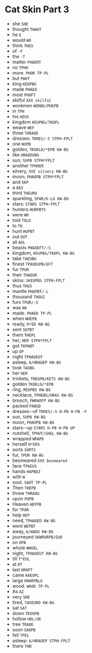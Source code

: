 # Cat Skin Part 3

* she `SHE`
* thought `THAUT`
* he `E`
* would `WO`
* think `THEU`
* of `-F`
* the `-T`
* matter `PHAERT`
* no `TPHO`
* more. `PHOR TP-PL`
* but `PWUT`
* king `KEUPBG`
* made `PHAED`
* most `PHOFT`
* skilful `XXX skilful`
* workmen `WORBG/PHEPB`
* in `TPH`
* his `HEUS`
* kingdom `KEUPBG/TKOPL`
* weave `WEF`
* three `THRAOE`
* dresses: `TKRES/-S STPH-FPLT`
* one `WUPB`
* golden, `TKOELD/*EPB KW-BG`
* like `HRAOEUBG`
* sun; `SUPB STPH*FPLT`
* another `TPHOER`
* silvery, `XXX silvery KW-BG`
* moon; `PHAOPB STPH*FPLT`
* and `SKP`
* a `AEU`
* third `THEURD`
* sparkling, `SPAR/K-LG KW-BG`
* stars: `STARS STPH-FPLT`
* hunters `HURPBTS`
* were `WR`
* told `TOLD`
* to `TO`
* hunt `HUPBT`
* out `OUT`
* all `AUL`
* beasts `PWAOEFT/-S`
* kingdom, `KEUPBG/TKOPL KW-BG`
* take `TAEUBG`
* finest `TPAOEUPB/EFT`
* fur `TPUR`
* their `THAEUR`
* skins: `SKEUPBS STPH-FPLT`
* thus `THUS`
* mantle `PHAPBT/-L`
* thousand `THOUZ`
* furs `TPUR/-S`
* was `WA`
* made. `PHAED TP-PL`
* when `WHEPB`
* ready, `R*ED KW-BG`
* sent `SEPBT`
* them `THEPL`
* her; `HER STPH*FPLT`
* got `TKPWOT`
* up `UP`
* night `TPHAOEUT`
* asleep, `A/HRAOEP KW-BG`
* took `TAOBG`
* her `HER`
* trinkets, `TREUPB/KETS KW-BG`
* golden `TKOELD/*EPB`
* ring, `REUPBG KW-BG`
* necklace, `TPHEBG/HRAS KW-BG`
* brooch, `PWRAOFP KW-BG`
* packed `PABGD`
* dresses--of `TKRES/-S H-PB H-PB -F`
* sun, `SUPB KW-BG`
* moon, `PHAOPB KW-BG`
* stars--up `STARS H-PB H-PB UP`
* nutshell, `TPHUT/SHEL KW-BG`
* wrapped `WRAPD`
* herself `H*ERS`
* sorts `SORTS`
* fur, `TPUR KW-BG`
* besmeared `XXX besmeared`
* face `TPAEUS`
* hands `HAPBDZ`
* with `W`
* soot. `SAOT TP-PL`
* Then `THEPB`
* threw `THRAOU`
* upon `POPB`
* Heaven `HEFPB`
* for `TPOR`
* help `HEP`
* need, `TPHAOED KW-BG`
* went `WEPBT`
* away, `A/WAEU KW-BG`
* journeyed `SKWRURPB/EUD`
* on `OPB`
* whole `WHOEL`
* night, `TPHAOEUT KW-BG`
* till `T*EUL`
* at `AT`
* last `HRAFT`
* came `KAEUPL`
* large `HRARPBLG`
* wood. `WAOD TP-PL`
* As `AZ`
* very `SRE`
* tired, `TAOEURD KW-BG`
* sat `SAT`
* down `TKOUPB`
* hollow `HOL/OE`
* tree `TRAOE`
* soon `SAOPB`
* fell `TPEL`
* asleep: `A/HRAOEP STPH-FPLT`
* there `THR`
